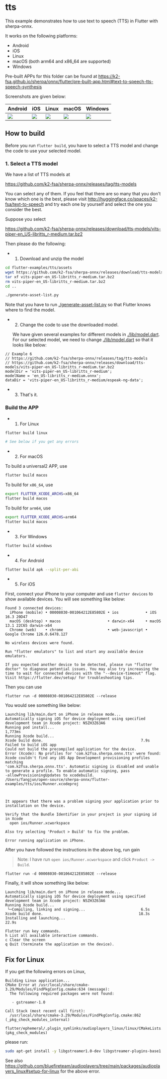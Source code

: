 # tts

This example demonstrates how to use text to speech (TTS) in Flutter with sherpa-onnx.

It works on the following platforms:

  - Android
  - iOS
  - Linux
  - macOS (both arm64 and x86_64 are supported)
  - Windows

Pre-built APPs for this folder can be found at <https://k2-fsa.github.io/sherpa/onnx/flutter/pre-built-app.html#text-to-speech-tts-speech-synthesis>

Screenshots are given below:

|Android|iOS|Linux|macOS|Windows|
|-------|---|-----|-----|-------|
|![](./android.jpg)|![](./ios.jpg)|![](./ubuntu.jpg)|![](./macos.jpg)|![](./windows.jpg)|

## How to build

Before you run `flutter build`, you have to select a TTS model and change
the code to use your selected model.

### 1. Select a TTS model

We have a list of TTS models at

<https://github.com/k2-fsa/sherpa-onnx/releases/tag/tts-models>

You can select any of them. If you feel that there are so many that you don't know
which one is the best, please visit <http://huggingface.co/spaces/k2-fsa/text-to-speech>
and try each one by yourself and select the one you consider the best.

Suppose you select

  <https://github.com/k2-fsa/sherpa-onnx/releases/download/tts-models/vits-piper-en_US-libritts_r-medium.tar.bz2>

Then please do the following:

  - 1. Download and unzip the model

```bash
cd flutter-examples/tts/assets
wget https://github.com/k2-fsa/sherpa-onnx/releases/download/tts-models/vits-piper-en_US-libritts_r-medium.tar.bz2
tar xf vits-piper-en_US-libritts_r-medium.tar.bz2
rm vits-piper-en_US-libritts_r-medium.tar.bz2
cd ..

./generate-asset-list.py
```

  Note that you have to run [./generate-asset-list.py](./generate-asset-list.py) so that Flutter knows where
  to find the model.

  - 2. Change the code to use the downloaded model.

    We have given several examples for different models in [./lib/model.dart](./lib/model.dart).
    For our selected model, we need to change [./lib/model.dart](./lib/model.dart) so that it looks like below:

```
// Example 6
// https://github.com/k2-fsa/sherpa-onnx/releases/tag/tts-models
// https://github.com/k2-fsa/sherpa-onnx/releases/download/tts-models/vits-piper-en_US-libritts_r-medium.tar.bz2
modelDir = 'vits-piper-en_US-libritts_r-medium';
modelName = 'en_US-libritts_r-medium.onnx';
dataDir = 'vits-piper-en_US-libritts_r-medium/espeak-ng-data';
```

  - 3. That's it.

### Build the APP

  - 1. For Linux

```bash
flutter build linux

# See below if you get any errors
```

  - 2. For macOS

To build a universal2 APP, use

```bash
flutter build macos
```

To build for `x86_64`, use

```bash
export FLUTTER_XCODE_ARCHS=x86_64
flutter build macos
```

To build for `arm64`, use

```bash
export FLUTTER_XCODE_ARCHS=arm64
flutter build macos
```

  - 3. For Windows

```bash
flutter build windows
```

  - 4. For Android

```bash
flutter build apk --split-per-abi
```

  - 5. For iOS

First, connect your iPhone to your computer and use `flutter devices` to show
available devices. You will see something like below:

```
Found 3 connected devices:
  iPhone (mobile) • 00008030-001064212E85802E • ios            • iOS 16.3 20D47
  macOS (desktop) • macos                     • darwin-x64     • macOS 13.1 22C65 darwin-x64
  Chrome (web)    • chrome                    • web-javascript • Google Chrome 126.0.6478.127

No wireless devices were found.

Run "flutter emulators" to list and start any available device emulators.

If you expected another device to be detected, please run "flutter doctor" to diagnose potential issues. You may also try increasing the time to wait for connected devices with the "--device-timeout" flag. Visit https://flutter.dev/setup/ for troubleshooting tips.
```

Then you can use
```
flutter run -d 00008030-001064212E85802E --release
```

You would see something like below:
```
Launching lib/main.dart on iPhone in release mode...
Automatically signing iOS for device deployment using specified development team in Xcode project: N5ZH3Z63A6
Running pod install...                                           1,773ms
Running Xcode build...
Xcode build done.                                            7.9s
Failed to build iOS app
Could not build the precompiled application for the device.
Error (Xcode): No profiles for 'com.k2fsa.sherpa.onnx.tts' were found: Xcode couldn't find any iOS App Development provisioning profiles matching
'com.k2fsa.sherpa.onnx.tts'. Automatic signing is disabled and unable to generate a profile. To enable automatic signing, pass
-allowProvisioningUpdates to xcodebuild.
/Users/fangjun/open-source/sherpa-onnx/flutter-examples/tts/ios/Runner.xcodeproj



It appears that there was a problem signing your application prior to installation on the device.

Verify that the Bundle Identifier in your project is your signing id in Xcode
  open ios/Runner.xcworkspace

Also try selecting 'Product > Build' to fix the problem.

Error running application on iPhone.
```

After you have followed the instructions in the above log, run gain

> Note: I have run `open ios/Runner.xcworkspace` and click `Product -> Build`.

```
flutter run -d 00008030-001064212E85802E --release
```

Finally, it will show something like below:

```
Launching lib/main.dart on iPhone in release mode...
Automatically signing iOS for device deployment using specified development team in Xcode project: N5ZH3Z63A6
Running Xcode build...
 └─Compiling, linking and signing...                         6.5s
Xcode build done.                                           18.3s
Installing and launching...                                        22.9s

Flutter run key commands.
h List all available interactive commands.
c Clear the screen
q Quit (terminate the application on the device).
```

## Fix for Linux

If you get the following errors on Linux,

```
Building Linux application...
CMake Error at /usr/local/share/cmake-3.29/Modules/FindPkgConfig.cmake:634 (message):
  The following required packages were not found:

   - gstreamer-1.0

Call Stack (most recent call first):
  /usr/local/share/cmake-3.29/Modules/FindPkgConfig.cmake:862 (_pkg_check_modules_internal)
  flutter/ephemeral/.plugin_symlinks/audioplayers_linux/linux/CMakeLists.txt:24 (pkg_check_modules)
```

please run:

```bash
sudo apt-get install -y libgstreamer1.0-dev libgstreamer-plugins-base1.0-dev libunwind-dev
```

See also <https://github.com/bluefireteam/audioplayers/tree/main/packages/audioplayers_linux#setup-for-linux>
for the above error.
